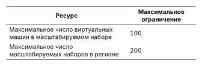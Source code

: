 Ресурс|Максимальное ограничение
---|---
Максимальное число виртуальных машин в масштабируемом наборе|100
Максимальное число масштабируемых наборов в регионе|200

<!---HONumber=AcomDC_0803_2016-->